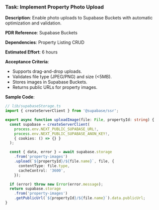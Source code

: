 ### Task: Implement Property Photo Upload

**Description**: Enable photo uploads to Supabase Buckets with automatic optimization and validation.

**PDR Reference**: Supabase Buckets

**Dependencies**: Property Listing CRUD

**Estimated Effort**: 6 hours

**Acceptance Criteria**:

- Supports drag-and-drop uploads.
- Validates file type (JPEG/PNG) and size (<5MB).
- Stores images in Supabase Buckets.
- Returns public URLs for property images.

**Sample Code**:

```ts
// lib/supabaseStorage.ts
import { createServerClient } from '@supabase/ssr';

export async function uploadImage(file: File, propertyId: string) {
  const supabase = createServerClient(
    process.env.NEXT_PUBLIC_SUPABASE_URL!,
    process.env.NEXT_PUBLIC_SUPABASE_ANON_KEY!,
    { cookies: () => {} }
  );

  const { data, error } = await supabase.storage
    .from('property-images')
    .upload(`${propertyId}/${file.name}`, file, {
      contentType: file.type,
      cacheControl: '3600',
    });

  if (error) throw new Error(error.message);
  return supabase.storage
    .from('property-images')
    .getPublicUrl(`${propertyId}/${file.name}`).data.publicUrl;
}
```
